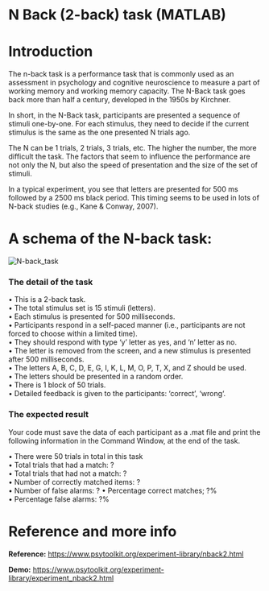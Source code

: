 # N Back (2-back) task (MATLAB)

# Introduction
The n-back task is a performance task that is commonly used as an assessment in psychology
and cognitive neuroscience to measure a part of working memory and working memory
capacity. The N-Back task goes back more than half a century, developed in the 1950s by Kirchner.

In short, in the N-Back task, participants are presented a sequence of stimuli one-by-one. For each
stimulus, they need to decide if the current stimulus is the same as the one presented N trials ago.

The N can be 1 trials, 2 trials, 3 trials, etc. The higher the number, the more difficult the task. The
factors that seem to influence the performance are not only the N, but also the speed of presentation
and the size of the set of stimuli.

In a typical experiment, you see that letters are presented for 500 ms followed by a 2500 ms black
period. This timing seems to be used in lots of N-back studies (e.g., Kane & Conway, 2007).


# A schema of the N-back task:

![N-back_task](https://user-images.githubusercontent.com/94138466/155304614-7ce65f43-8be1-4823-b407-00cbf685b3f6.jpg)


### The detail of the task
• This is a 2-back task.  
• The total stimulus set is 15 stimuli (letters).  
• Each stimulus is presented for 500 milliseconds.  
• Participants respond in a self-paced manner (i.e., participants are not forced to choose within
a limited time).  
• They should respond with type ‘y’ letter as yes, and ‘n’ letter as no.  
• The letter is removed from the screen, and a new stimulus is presented after 500 milliseconds.  
• The letters A, B, C, D, E, G, I, K, L, M, O, P, T, X, and Z should be used.  
• The letters should be presented in a random order.  
• There is 1 block of 50 trials.  
• Detailed feedback is given to the participants: ‘correct’, ‘wrong‘.  

### The expected result
Your code must save the data of each participant as a .mat file and print the following information
in the Command Window, at the end of the task.

• There were 50 trials in total in this task  
• Total trials that had a match: ?  
• Total trials that had not a match: ?  
• Number of correctly matched items: ?  
• Number of false alarms: ? 
• Percentage correct matches; ?%  
• Percentage false alarms: ?%  


# Reference and more info

**Reference:**
https://www.psytoolkit.org/experiment-library/nback2.html

**Demo:**
https://www.psytoolkit.org/experiment-library/experiment_nback2.html
